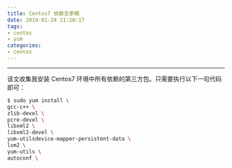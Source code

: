 ```yaml
---
title: Centos7 依赖全家桶
date: 2019-01-24 21:20:17
tags:
- centos
- yum
categories: 
- centos
---
```


<hr>

该文收集我安装 Centos7 环境中所有依赖的第三方包。只需要执行以下一句代码即可：
```bash
$ sudo yum install \
gcc-c++ \
zlib-devel \
pcre-devel \
libxml2 \
libxml2-devel \
yum-utilsdevice-mapper-persistent-data \
lvm2 \
yum-utils \
autoconf \
```

<!--more--> 